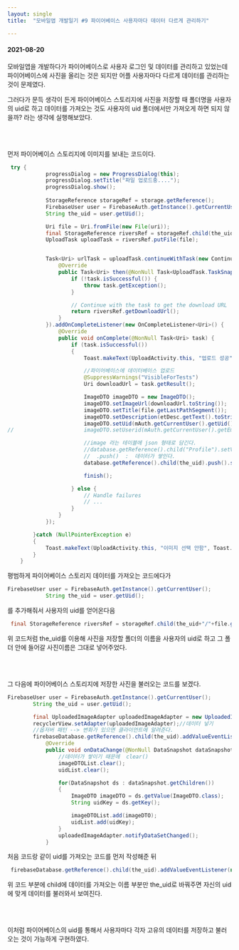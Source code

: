 ```yaml
---
layout: single
title:  "모바일앱 개발일기 #9 파이어베이스 사용자마다 데이터 다르게 관리하기"

---
```


#### 2021-08-20

모바일앱을 개발하다가 파이어베이스로 사용자 로그인 및 데이터를 관리하고 있었는데 파이어베이스에 사진을 올리는 것은 되지만 어플 사용자마다 다르게 데이터를 관리하는 것이 문제였다.

그러다가 문득 생각이 든게 파이어베이스 스토리지에 사진을 저장할 때 폴더명을 사용자의 uid로 하고 데이터를 가져오는 것도 사용자의 uid 폴더에서만 가져오게 하면 되지 않을까? 라는 생각에 실행해보았다.

 <br/><br/>

먼저 파이어베이스 스토리지에 이미지를 보내는 코드이다.

```java
 try {
            progressDialog = new ProgressDialog(this);
            progressDialog.setTitle("파일 업로드중....");
            progressDialog.show();
     
            StorageReference storageRef = storage.getReference();
            FirebaseUser user = FirebaseAuth.getInstance().getCurrentUser();
            String the_uid = user.getUid();

            Uri file = Uri.fromFile(new File(uri));
            final StorageReference riversRef = storageRef.child(the_uid+"/"+file.getLastPathSegment());
            UploadTask uploadTask = riversRef.putFile(file);


            Task<Uri> urlTask = uploadTask.continueWithTask(new Continuation<UploadTask.TaskSnapshot, Task<Uri>>() {
                @Override
                public Task<Uri> then(@NonNull Task<UploadTask.TaskSnapshot> task) throws Exception {
                    if (!task.isSuccessful()) {
                        throw task.getException();
                    }

                    // Continue with the task to get the download URL
                    return riversRef.getDownloadUrl();
                }
            }).addOnCompleteListener(new OnCompleteListener<Uri>() {
                @Override
                public void onComplete(@NonNull Task<Uri> task) {
                    if (task.isSuccessful())
                    {
                        Toast.makeText(UploadActivity.this, "업로드 성공", Toast.LENGTH_SHORT).show();

                        //파이어베이스에 데이터베이스 업로드
                        @SuppressWarnings("VisibleForTests")
                        Uri downloadUrl = task.getResult();

                        ImageDTO imageDTO = new ImageDTO();
                        imageDTO.setImageUrl(downloadUrl.toString());
                        imageDTO.setTitle(file.getLastPathSegment());
                        imageDTO.setDescription(etDesc.getText().toString());
                        imageDTO.setUid(mAuth.getCurrentUser().getUid());
//                      imageDTO.setUserid(mAuth.getCurrentUser().getEmail());

                        //image 라는 테이블에 json 형태로 담긴다.
                        //database.getReference().child("Profile").setValue(imageDTO);
                        //  .push()  :  데이터가 쌓인다.
                        database.getReference().child(the_uid).push().setValue(imageDTO);

                        finish();

                    } else {
                        // Handle failures
                        // ...
                    }
                }
            });

        }catch (NullPointerException e)
        {
            Toast.makeText(UploadActivity.this, "이미지 선택 안함", Toast.LENGTH_SHORT).show();
        }
    }
```

평범하게 파이어베이스 스토리지 데이터를 가져오는 코드에다가

```java
FirebaseUser user = FirebaseAuth.getInstance().getCurrentUser();
            String the_uid = user.getUid();
```

를 추가해줘서 사용자의 uid를 얻어온다음

```java
 final StorageReference riversRef = storageRef.child(the_uid+"/"+file.getLastPathSegment());
```

위 코드처럼 the_uid를 이용해 사진을 저장할 폴더의 이름을 사용자의 uid로 하고 그 폴더 안에 들어갈 사진이름은 그대로 넣어주었다. 

 <br/><br/>

그 다음에 파이어베이스 스토리지에 저장한 사진을 불러오는 코드를 보겠다.

```java
FirebaseUser user = FirebaseAuth.getInstance().getCurrentUser();
        String the_uid = user.getUid();

        final UploadedImageAdapter uploadedImageAdapter = new UploadedImageAdapter(imageDTOList, uidList);
        recyclerView.setAdapter(uploadedImageAdapter);//데이터 넣기
        //옵저버 패턴 --> 변화가 있으면 클라이언트에 알려준다.
        firebaseDatabase.getReference().child(the_uid).addValueEventListener(new ValueEventListener() {
            @Override
            public void onDataChange(@NonNull DataSnapshot dataSnapshot) {  //변화된 값이 DataSnapshot 으로 넘어온다.
                //데이터가 쌓이기 때문에  clear()
                imageDTOList.clear();
                uidList.clear();

                for(DataSnapshot ds : dataSnapshot.getChildren())           //여러 값을 불러와 하나씩
                {
                    ImageDTO imageDTO = ds.getValue(ImageDTO.class);
                    String uidKey = ds.getKey();

                    imageDTOList.add(imageDTO);
                    uidList.add(uidKey);
                }
                uploadedImageAdapter.notifyDataSetChanged();
            }
```

처음 코드랑 같이 uid를 가져오는 코드를 먼저 작성해준 뒤

 

```java
 firebaseDatabase.getReference().child(the_uid).addValueEventListener(new ValueEventListener(
```

위 코드 부분에 child에 데이터를 가져오는 이름 부분만 the_uid로 바꿔주면 자신의 uid에 맞게 데이터를 불러와서 보여진다.

 <br/><br/>

이처럼 파이어베이스의 uid를  통해서 사용자마다 각자 고유의 데이터를 저장하고 불러오는 것이 가능하게 구현하였다.
